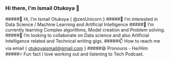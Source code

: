 ### Hi there, I'm Ismail Otukoya 👋

#####👋 Hi, I’m Ismail Otukoya { @zenUnicorn }
#####👀 I’m interested in Data Science / Machine Learning and Artificial Intelligence
#####🌱 I’m currently learning Complex algorithms, Model creation and Problem solving.
#####💞️ I’m looking to collaborate on Data science and also Artificial Intelligence related and Technical writing gigs.
#####📫 How to reach me via email { otukoyaismail@gmail.com }
#####😄 Pronouns - He/Him
#####⚡️ Fun fact I love working out and listening to Tech Podcast.

<!--
**IsmailOtukoya/IsmailOtukoya** is a ✨ _special_ ✨ repository because its `README.md` (this file) appears on your GitHub profile.





